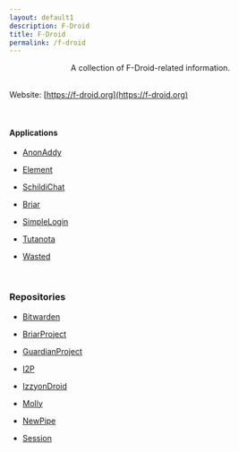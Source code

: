 ```yaml
---
layout: default1
description: F-Droid
title: F-Droid
permalink: /f-droid
---
```


<div style="text-align:center;">
A collection of F-Droid-related information.
</div>
<br>

Website: [https://f-droid.org](https://f-droid.org)

<br>

#### Applications

- [AnonAddy](https://f-droid.org/packages/host.stjin.anonaddy/)

- [Element](https://f-droid.org/en/packages/im.vector.app/) 

- [SchildiChat](https://f-droid.org/en/packages/de.spiritcroc.riotx/)

- [Briar](https://f-droid.org/packages/org.briarproject.briar.android/)

- [SimpleLogin](https://f-droid.org/packages/io.simplelogin.android.fdroid/)

- [Tutanota](https://f-droid.org/packages/de.tutao.tutanota/)

- [Wasted](https://f-droid.org/packages/me.lucky.wasted/)

<br>

### Repositories

- [Bitwarden](https://mobileapp.bitwarden.com/fdroid/repo?fingerprint=BC54EA6FD1CD5175BCCCC47C561C5726E1C3ED7E686B6DB4B18BAC843A3EFE6C)

- [BriarProject](https://briarproject.org/fdroid/repo?fingerprint=1FB874BEE7276D28ECB2C9B06E8A122EC4BCB4008161436CE474C257CBF49BD6)

- [GuardianProject](https://guardianproject.info/fdroid/)

- [I2P](https://f-droid.i2p.io/repo/?fingerprint=22658CC69F48D63F63C3D64E2041C81714E2749F3F6E5445C825297A00DDC5B6)

- [IzzyonDroid](https://apt.izzysoft.de/fdroid/repo?fingerprint=3BF0D6ABFEAE2F401707B6D966BE743BF0EEE49C2561B9BA39073711F628937A)

- [Molly](https://molly.im/fdroid/repo/?fingerprint=3B7E93B1FE32C6E35A93D6DDFC5AFBEB1239A7C6EA6AF20FF33ED53CDC38B04A)

- [NewPipe](https://archive.newpipe.net/fdroid/repo?fingerprint=E2402C78F9B97C6C89E97DB914A2751FDA1D02FE2039CC0897A462BDB57E7501)

- [Session](https://fdroid.getsession.org/fdroid/repo?fingerprint=DB0E5297EB65CC22D6BD93C869943BDCFCB6A07DC69A48A0DD8C7BA698EC04E6)

<br>
